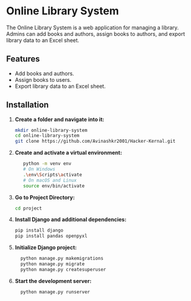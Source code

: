 # Online Library System

The Online Library System is a web application for managing a library. Admins can add books and authors, assign books to authors, and export library data to an Excel sheet.

## Features

- Add books and authors.
- Assign books to users.
- Export library data to an Excel sheet.

## Installation

1. **Create a folder and navigate into it:**
   ```sh
   mkdir online-library-system
   cd online-library-system
   git clone https://github.com/Avinashkr2001/Hacker-Kernal.git
   ```
   
2. **Create and activate a virtual environment:**
   ```sh
      python -m venv env
      # On Windows
      .\env\Scripts\activate
      # On macOS and Linux
      source env/bin/activate
   ```
3. **Go to Project Directory:**
   ```sh
   cd project
   ```
    
4. **Install Django and additional dependencies:**
   ```sh
   pip install django
   pip install pandas openpyxl
   ```

   
5. **Initialize Django project:**
   ```sh
     python manage.py makemigrations
     python manage.py migrate
     python manage.py createsuperuser
   ```

6. **Start the development server:**
   ```sh
     python manage.py runserver
   ```





